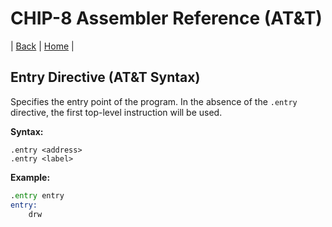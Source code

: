 # CHIP-8 Assembler Reference (AT&T)

| [Back](reference.md) | [Home](../index.md) |

## Entry Directive (AT&T Syntax)

Specifies the entry point of the program.
In the absence of the `.entry` directive, the first top-level instruction will be used.

**Syntax:**

```
.entry <address>
.entry <label>
```

**Example:**

```asm
.entry entry
entry:
	drw
```
